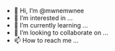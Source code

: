 - 👋 Hi, I’m @mwnemwnee
- 👀 I’m interested in ...
- 🌱 I’m currently learning ...
- 💞️ I’m looking to collaborate on ...
- 📫 How to reach me ...

<!---
mwnemwnee/mwnemwnee is a ✨ special ✨ repository because its `README.md` (this file) appears on your GitHub profile.
You can click the Preview link to take a look at your changes.
--->

